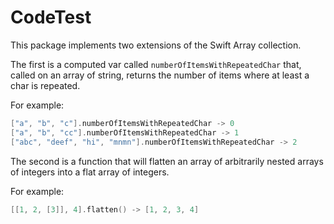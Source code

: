 # CodeTest

This package implements two extensions of the Swift Array collection.

The first is a computed var called `numberOfItemsWithRepeatedChar` that, called on an array of string, returns the number of items where at least a char is repeated.

For example:

```swift
["a", "b", "c"].numberOfItemsWithRepeatedChar -> 0
["a", "b", "cc"].numberOfItemsWithRepeatedChar -> 1
["abc", "deef", "hi", "mnmn"].numberOfItemsWithRepeatedChar -> 2
```

The second is a function that will flatten an array of arbitrarily nested arrays of integers into a flat array of integers.

For example:

```swift
[[1, 2, [3]], 4].flatten() -> [1, 2, 3, 4]
```




